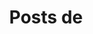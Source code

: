 ---
view: author
lang: es
title: Posts de
description: 
name: David López
nickname: David-López
role: Web developer
avatar: /autores/david-lopez.png
created_at: 2020-08-31
social:
  - name: twitter
    url: https://twitter.com/DavidLopezV98
  - name: github
    url: https://github.com/Azassinz
  - name: site
    url: https://cit-its.org/
meta:
  - property: og:image
    content: https://cit-its.org/static/media/davidlopez.09a191de.png
  - name: twitter:image
    content: https://cit-its.org/static/media/davidlopez.09a191de.png
---